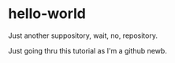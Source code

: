 # hello-world
Just another suppository, wait, no, repository.

Just going thru this tutorial as I'm a github newb.
